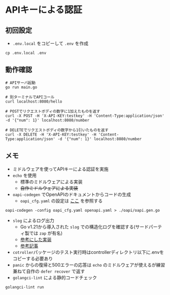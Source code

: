 # APIキーによる認証
## 初回設定
- `.env.local` をコピーして `.env` を作成
```
cp .env.local .env
```

## 動作確認
```
# APIサーバ起動
go run main.go

# 別ターミナルでAPIコール
curl localhost:8080/hello

# POSTでリクエストボディの数字に1加えたものを返す
curl -X POST -H 'X-API-KEY:testkey' -H 'Content-Type:application/json' -d '{"num": 1}' localhost:8080/number

# DELETEでリクエストボディの数字から1引いたものを返す
curl -X DELETE -H 'X-API-KEY:testkey' -H 'Content-Type:application/json' -d '{"num": 1}' localhost:8080/number
```

## メモ
- ミドルウェアを使ってAPIキーによる認証を実施
- `echo` を使用
  - 標準のミドルウェアによる実装
  - ~~自作ミドルウェアによる実装~~
- `oapi-codegen` でOpenAPIのドキュメントからコードの生成
  - `oapi_cfg.yaml` の設定は [ここ](https://github.com/oapi-codegen/oapi-codegen/blob/main/configuration-schema.json) を参照する
```
oapi-codegen -config oapi_cfg.yaml openapi.yaml > ./oapi/oapi.gen.go
```
- `slog` によるログ出力
  - Go v1.21から導入された `slog` での構造化ログを確認する(サードパーティ製では `zap` が有名)
  - [参考にした実装](https://github.com/PumpkinSeed/slog-context/blob/main/examples/main.go)
  - [参考記事](https://blog.arthur1.dev/entry/2024/05/18/212731)
- `cotroller`パッケージのテスト実行時はcontrollerディレクトリ以下に.envをコピーする必要あり
- `panic` からの復帰と500エラーの応答は `echo` のミドルウェアが使えるが練習兼ねて自作の `defer recover` で返す
- `golangci-lint` による静的コードチェック
```
golangci-lint run
```
